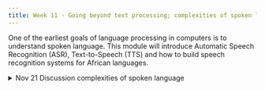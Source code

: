```yaml
---
title: Week 11 - Going beyond text processing; complexities of spoken language
---
```


One of the earliest goals of language processing in computers is to understand spoken language. This module will introduce Automatic Speech Recognition (ASR), Text-to-Speech (TTS) and how to build speech recognition systems for African languages.



<!-- This week, we will look at the role of coding in the humanities with a gentle introduction to Python, a programming language as approachable as it is powerful. Our two sessions will provide a panoramic view of Python's syntax and its practical applications in Humanities research. Through hands-on exercises, we'll learn to appreciate the role of code in analyzing texts, visualizing data, and perhaps most importantly, in sharpening our critical thinking about coding literacy. Ultimately, the goal of this week is to get a taste of programming in Python, with fear being an exception that is not allowed to interrupt the process.

Or, stated in a Pythonic way:

```python
try:
    learn_python()
except Fear as obstacle:
    handle(obstacle)  # apply strategies to overcome fear
else:
    print('Congratulations on embracing coding literacy!')  # celebrate
```
-->

<details>
  <summary class="session-summary">
    <span class="date-label">Nov 21</span>
    <span class="label label-blue">Discussion</span>
    <span class="session-title">complexities of spoken language</span>
  </summary>
  <div markdown="1">
- [Slides coming soon]
- Readings:
  - [Speech and Language Processing, An Introduction to Natural Language Processing, Computational Linguistics, and Speech Recognition with Language Models](https://web.stanford.edu/~jurafsky/slp3/ed3book.pdf) Third Edition by Daniel Jurafsky, James H. Martin. 
    - Read Chapter 16 about automatic speech recognition (ASR), text to speech (TTS) and other speech tasks.

- [Nabende et al., Building Text and Speech Benchmark Datasets and Models for Low-Resourced East African Languages: Experiences and Lessons](https://onlinelibrary.wiley.com/doi/epdf/10.1002/ail2.92). Read from abstract to section 4 about named entity for African languages.
    Read from abastract to section 7, you can leave section 8 of the models and experiments but read section 9 about the experiences, challenges, and lessons learned.

</div>
</details>

